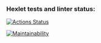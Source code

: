 ### Hexlet tests and linter status:
[![Actions Status](https://github.com/Navi20220/frontend-project-44/workflows/hexlet-check/badge.svg)](https://github.com/Navi20220/frontend-project-44/actions)

[![Maintainability](https://api.codeclimate.com/v1/badges/05f28d5a0c976160cc57/maintainability)](https://codeclimate.com/github/Navi20220/frontend-project-44/maintainability)